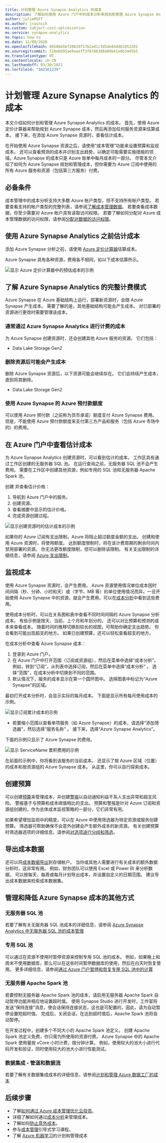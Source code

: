 ```yaml
---
title: 计划管理 Azure Synapse Analytics 的成本
description: 了解如何使用 Azure 门户中的成本分析来规划和管理 Azure Synapse Analytics 的成本。
author: julieMSFT
ms.author: jrasnick
ms.custom: subject-cost-optimization
ms.service: synapse-analytics
ms.topic: how-to
ms.date: 12/09/2020
ms.openlocfilehash: 06586b5bf20619f57b2ad1c3d5de84dd61952261
ms.sourcegitcommit: f28ebb95ae9aaaff3f87d8388a09b41e0b3445b5
ms.translationtype: HT
ms.contentlocale: zh-CN
ms.lasthandoff: 03/30/2021
ms.locfileid: "102561239"
---
```

# <a name="plan-and-manage-costs-for-azure-synapse-analytics"></a>计划管理 Azure Synapse Analytics 的成本

本文介绍如何计划和管理 Azure Synapse Analytics 的成本。 首先，使用 Azure 定价计算器来帮助规划 Azure Synapse 成本，然后再添加任何服务资源来估算成本。 接下来，在添加 Azure Synapse 资源时，查看估计成本。

在开始使用 Azure Synapse 资源之后，请使用“成本管理”功能来设置预算和监视成本。 还可以查看预测的成本并识别支出趋势，以确定可能需要实施措施的领域。Azure Synapse 的成本只是 Azure 账单中每月成本的一部分。 尽管本文介绍了如何为 Azure Synapse 规划和管理成本，但你需要为 Azure 订阅中使用的所有 Azure 服务和资源（包括第三方服务）付费。

## <a name="prerequisites"></a>必备条件

成本管理中的成本分析支持大多数 Azure 帐户类型，但不支持所有帐户类型。 若要查看支持的帐户类型的完整列表，请参阅[了解成本管理数据](../cost-management-billing/costs/understand-cost-mgt-data.md?WT.mc_id=costmanagementcontent_docsacmhorizontal_-inproduct-learn)。 若要查看成本数据，你至少需要对 Azure 帐户具有读取访问权限。 若要了解如何分配对 Azure 成本管理数据的访问权限，请参阅[分配对数据的访问权限](../cost-management-billing/costs/assign-access-acm-data.md?WT.mc_id=costmanagementcontent_docsacmhorizontal_-inproduct-learn)。

## <a name="estimate-costs-before-using-azure-synapse-analytics"></a>使用 Azure Synapse Analytics 之前估计成本

添加 Azure Synapse 分析之前，请使用 [Azure 定价计算器](https://azure.microsoft.com/pricing/calculator/)估算成本。

Azure Synapse 具有各种资源，费用各不相同，如以下成本估算所示。 

![显示 Azure 定价计算器中的预估成本的示例](./media/plan-manage-costs/cost-estimate.png)

## <a name="understand-the-full-billing-model-for-azure-synapse-analytics"></a>了解 Azure Synapse Analytics 的完整计费模式

Azure Synapse 在 Azure 基础结构上运行，部署新资源时，会随 Azure Synapse 产生成本。 需要了解的是，其他基础结构可能会产生成本。 对已部署的资源进行更改时需要管理该成本。 

### <a name="costs-that-typically-accrue-with-azure-synapse-analytics"></a>通常通过 Azure Synapse Analytics 进行计费的成本

为 Azure Synapse 创建资源时，还会创建其他 Azure 服务的资源。 它们包括：

- Data Lake Storage Gen2

 ### <a name="costs-might-accrue-after-resource-deletion"></a>删除资源后可能会产生成本

删除 Azure Synapse 资源后，以下资源可能会继续存在。 它们会持续产生成本，直到将其删除。

- Data Lake Storage Gen2

### <a name="using-azure-prepayment-credit-with-azure-synapse"></a>使用 Azure Synapse 的 Azure 预付款额度 

可以使用 Azure 预付款（之前称为货币承诺）额度支付 Azure Synapse 费用。 但是，不能使用 Azure 预付款额度来支付第三方产品和服务（包括 Azure 市场中的）的费用。

## <a name="review-estimated-costs-in-the-azure-portal"></a>在 Azure 门户中查看估计成本

为 Azure Synapse Analytics 创建资源时，可以看到估计的成本。 工作区具有通过工作区创建的无服务器 SQL 池。 在运行查询之前，无服务器 SQL 池不会产生费用。 需要在工作区中创建其他资源，例如专用的 SQL 池和无服务器 Apache Spark 池。

创建 <ResourceName> 并查看估计价格：

1. 导航到 Azure 门户中的服务。
2. 创建资源。
3. 查看摘要中显示的估计价格。
4. 完成资源创建过程。

![显示创建资源时的估计成本的示例](./media/plan-manage-costs/create-workspace-cost.png)


如果你的 Azure 订阅有支出限制，Azure 将阻止超过额度金额的支出。 创建和使用 Azure 资源时，将使用额度。 达到额度限制时，将在该计费周期的剩余时间内禁用部署的资源。 你无法更改额度限制，但可以删除该限制。 有关支出限制的详细信息，请参阅 [Azure 支出限制](../cost-management-billing/manage/spending-limit.md)。

## <a name="monitor-costs"></a>监视成本

使用 Azure Synapse 资源时，会产生费用。 Azure 资源使用情况单位成本因时间间隔（秒、分钟、小时和天）或（字节、MB 等）的单位使用情况而异。一旦开始使用 Azure Synapse 中的资源，就会产生费用，可以在[成本分析](../cost-management-billing/costs/quick-acm-cost-analysis.md?WT.mc_id=costmanagementcontent_docsacmhorizontal_-inproduct-learn)中看到这些费用。

使用成本分析时，可以在关系图和表中查看不同时间间隔的 Azure Synapse 分析成本。 有些示例是按天、当前、上个月和年划分的。 还可以对比预算和预测的成本来查看成本。 随着时间的推移切换到较长的视图，可帮助你确定支出趋势。 你会看到可能出现超支的地方。 如果已创建预算，还可以轻松查看超支的地方。

在成本分析中查看 Azure Synapse 成本：

1. 登录到 Azure 门户。
2. 在 Azure 门户中打开范围（订阅或资源组），然后在菜单中选择“成本分析”。 例如，转到“订阅”，从列表中选择订阅，然后在菜单中选择“成本分析” 。 选择“范围”，在成本分析中切换到不同的范围。
3. 默认情况下，服务的成本显示在第一个圆环图中。 选择图表中标记为“Azure Synapse”的区域。

最初打开成本分析时，会显示实际的每月成本。 下面是显示所有每月使用成本的示例。

![显示订阅累计成本的示例](./media/plan-manage-costs/actual-monthly-costs.png)

- 若要缩小范围以查看单项服务（如 Azure Synapse）的成本，请选择“添加筛选器”，然后选择“服务名称” 。 接下来，选择“Azure Synapse Analytics”。

下面的示例只显示了 Azure Synapse 的费用。

![显示 ServiceName 累积费用的示例](./media/plan-manage-costs/filtered-monthly-costs.png)

在前面的示例中，你将看到该服务的当前成本。 还显示了按 Azure 区域（位置）的成本和按资源组的 Azure Synapse 成本。 从这里，你可以自行探索成本。

## <a name="create-budgets"></a>创建预算

可以创建[预算](../cost-management-billing/costs/tutorial-acm-create-budgets.md?WT.mc_id=costmanagementcontent_docsacmhorizontal_-inproduct-learn)来管理成本，并创建[警报](../cost-management-billing/costs/cost-mgt-alerts-monitor-usage-spending.md?WT.mc_id=costmanagementcontent_docsacmhorizontal_-inproduct-learn)以自动通知利益干系人支出异常和超支风险。 警报基于与预算和成本阈值相比的支出。 预算和警报是针对 Azure 订阅和资源组创建的，作为总体成本监视策略的一部分，它们非常有用。 

如果希望增加监视中的精度，可以在 Azure 中使用筛选器为特定资源或服务创建预算。 筛选器可帮助确保不会意外创建会产生额外成本的新资源。 有关创建预算时筛选器选项的详细信息，请参阅[对选项进行分组和筛选](../cost-management-billing/costs/group-filter.md?WT.mc_id=costmanagementcontent_docsacmhorizontal_-inproduct-learn)。

## <a name="export-cost-data"></a>导出成本数据

还可以将[成本数据导出](../cost-management-billing/costs/tutorial-export-acm-data.md?WT.mc_id=costmanagementcontent_docsacmhorizontal_-inproduct-learn)到存储帐户。 当你或其他人需要进行有关成本的额外数据分析时，这非常有用。 例如，财务团队可以使用 Excel 或 Power BI 来分析数据。 可以按每天、每周或每月计划导出成本，并设置自定义的日期范围。 建议导出成本数据来检索成本数据集。


## <a name="other-ways-to-manage-and-reduce-costs-for-azure-synapse"></a>管理和降低 Azure Synapse 成本的其他方式 

### <a name="serverless-sql-pool"></a>无服务器 SQL 池

若要了解有关无服务器 SQL 池成本的详细信息，请参阅 [Azure Synapse Analytics 中无服务器 SQL 池的成本管理](./sql/data-processed.md)

### <a name="dedicated-sql-pool"></a>专用 SQL 池

可以通过在资源不使用时暂停资源来控制专用 SQL 池的成本。 例如，如果晚上和周末不使用数据库，那么可以在这些时间暂停数据库的使用，然后在白天时恢复使用。 更多详细信息，请参阅[通过 Azure 门户暂停和恢复专用 SQL 池中的计算](./sql-data-warehouse/pause-and-resume-compute-portal.md?toc=/azure/synapse-analytics/toc.json&bc=/azure/synapse-analytics/breadcrumb/toc.json)

### <a name="serverless-apache-spark-pool"></a>无服务器 Apache Spark 池

若要控制无服务器 Apache Spark 池的成本，请启用无服务器 Apache Spark 自动暂停功能并相应地设置超时值。  使用 Synapse Studio 进行开发时，工作室将发送“保持连接”消息，使会话保持连接状态，这也是可配置的，因此，请为自动暂停设置短超时值。  完成后，关闭会话，在达到超时值后，Apache Spark 池将自动暂停。
 
在开发过程中，创建多个不同大小的 Apache Spark 池定义。  创建 Apache Spark 池定义免费，你只需为所使用的资源付费。  Azure Synapse 中的 Apache Spark 使用量按 vCore 小时计费，按分钟计算。  例如，使用较大的池大小进行代码开发和验证，同时使用较大的池大小进行性能测试。


### <a name="data-integration---pipelines-and-data-flows"></a>数据集成 - 管道和数据流 

若要了解有关数据集成成本的详细信息，请参阅[计划和管理 Azure 数据工厂的成本](../data-factory/plan-manage-costs.md)

## <a name="next-steps"></a>后续步骤

- 了解[如何通过 Azure 成本管理优化云投资](../cost-management-billing/costs/cost-mgt-best-practices.md?WT.mc_id=costmanagementcontent_docsacmhorizontal_-inproduct-learn)。
- 详细了解如何通过[成本分析](../cost-management-billing/costs/quick-acm-cost-analysis.md?WT.mc_id=costmanagementcontent_docsacmhorizontal_-inproduct-learn)来管理成本。
- 了解如何[防止意外成本](../cost-management-billing/cost-management-billing-overview.md?WT.mc_id=costmanagementcontent_docsacmhorizontal_-inproduct-learn)。
- 参与[成本管理](/learn/paths/control-spending-manage-bills?WT.mc_id=costmanagementcontent_docsacmhorizontal_-inproduct-learn)引导式学习课程。
- 了解 [Azure 机器学习](../machine-learning/concept-plan-manage-cost.md)的计划和管理成本